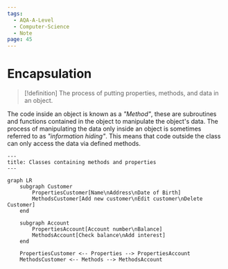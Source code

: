 ```yaml
---
tags:
  - AQA-A-Level
  - Computer-Science
  - Note
page: 45
---
```

# Encapsulation
> [!definition]
> The process of putting properties, methods, and data in an object.

The code inside an object is known as a *"Method"*, these are subroutines and functions contained in the object to manipulate the object's data.
The process of manipulating the data only inside an object is sometimes referred to as *"information hiding"*. This means that code outside the class can only access the data via defined methods.

```mermaid
---
title: Classes containing methods and properties
---

graph LR
	subgraph Customer
 		PropertiesCustomer[Name\nAddress\nDate of Birth]
 		MethodsCustomer[Add new customer\nEdit customer\nDelete Customer]
 	end

	subgraph Account
		PropertiesAccount[Account number\nBalance]
		MethodsAccount[Check balance\nAdd interest]
	end

	PropertiesCustomer <-- Properties --> PropertiesAccount
	MethodsCustomer <-- Methods --> MethodsAccount
```

